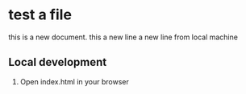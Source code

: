 # test a file
this is a new document.
this a new line
a new line from local machine

## Local development

1. Open index.html in your browser

